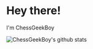 # Hey there!
I'm ChessGeekBoy




![ChessGeekBoy's github stats](https://github-readme-stats.vercel.app/api?username=ChessGeekBoy&show_icons=true)
